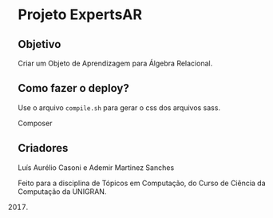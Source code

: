# Projeto ExpertsAR

## Objetivo

Criar um Objeto de Aprendizagem para Álgebra Relacional. 

## Como fazer o deploy?

Use o arquivo ``compile.sh`` para gerar o css dos arquivos sass.

Composer

## Criadores

Luís Aurélio Casoni e Ademir Martinez Sanches

Feito para a disciplina de Tópicos em Computação, do Curso de Ciência da Computação da UNIGRAN.

2017.
